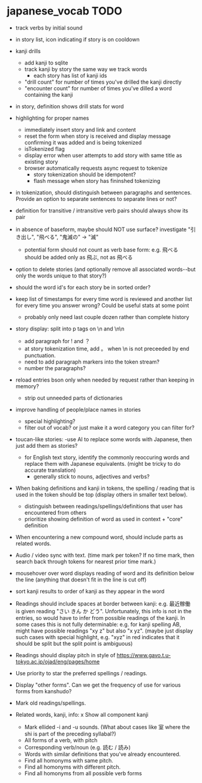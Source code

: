 # japanese_vocab TODO

- track verbs by initial sound

- in story list, icon indicating if story is on cooldown

- kanji drills
    - add kanji to sqlite
    - track kanji by story the same way we track words
        - each story has list of kanji ids
    - "drill count" for number of times you've drilled the kanji directly
    - "encounter count" for number of times you've dilled a word containing the kanji

- in story, definition shows drill stats for word





- highlighting for proper names

    - immediately insert story and link and content
    - reset the form when story is received and display message confirming it was added and is being tokenized
    - isTokenized flag
    - display error when user attempts to add story with same title as existing story
    - browser automatically requests async request to tokenize
        - story tokenization should be idempotent?
        - flash message when story has fininshed tokenizing

- in tokenization, should distinguish between paragraphs and sentences. Provide an option to separate sentences to separate lines or not?

- definition for transitive / intransitive verb pairs should always show its pair

- in absence of baseform, maybe should NOT use surface? investigate "引き出し", "飛べる", "鬼滅の" -> "滅"
    - potential form should not count as verb base form: e.g. 飛べる should be added only as 飛ぶ, not as 飛べる


    
- option to delete stories (and optionally remove all associated words--but only the words unique to that story?)
- should the word id's for each story be in sorted order?

- keep list of timestamps for every time word is reviewed and another list for every time you answer wrong? Could be useful stats at some point
    - probably only need last couple dozen rather than complete history

- story display: split into p tags on \n and \n\n
    - add paragraph for ! and ？
    - at story tokenization time, add 。 when \n is not preceeded by end punctuation.
    - need to add paragraph markers into the token stream?
    - number the paragraphs?

- reload entries bson only when needed by request rather than keeping in memory?
    - strip out unneeded parts of dictionaries

- improve handling of people/place names in stories
    - special highlighting?
    - filter out of vocab? or just make it a word category you can filter for?

- toucan-like stories:
    -use AI to replace some words with Japanese, then just add them as stories?
    - for English text story, identify the commonly reoccuring words and replace them with Japanese equivalents. (might be tricky to do accurate translation)
        - generally stick to nouns, adjectives and verbs?

- When baking definitions and kanji in tokens, the spelling / reading that is used in the token should be top (display others in smaller text below).
    - distinguish between readings/spellings/definitions that user has encountered from others
    - prioritize showing definition of word as used in context + "core" definition

- When encountering a new compound word, should include parts as related words.
- Audio / video sync with text. (time mark per token? If no time mark, then search back through tokens for nearest prior time mark.)
- mousehover over word displays reading of word and its definition below the line (anything that doesn't fit in the line is cut off)

- sort kanji results to order of kanji as they appear in the word

- Readings should include spaces at border between kanji: e.g. 最近稼働 is given reading "さい きん か どう". Unfortunately, this info is not in the entries, so would have to infer from possible readings of the kanji. In some cases this is not fully determinable: e.g. for kanji spelling AB, might have possible readings "xy z" but also "x yz". (maybe just display such cases with special highlight, e.g. "xyz" in red indicates that it should be split but the split point is ambiguous)
- Readings should display pitch in style of https://www.gavo.t.u-tokyo.ac.jp/ojad/eng/pages/home
- Use priority to star the preferred spellings / readings.
- Display "other forms". Can we get the frequency of use for various forms from kanshudo?
- Mark old readings/spellings.
- Related words, kanji, info:
    x Show all component kanji
    - Mark ellided -i and -u sounds. (What about cases like 室 where the shi is part of the preceding syllabal?)
    - All forms of a verb, with pitch
    - Corresponding verb/noun (e.g. 読む / 読み)
    - Words with similar definitions that you've already encountered.
    - Find all homonyms with same pitch.
    - Find all homonyms with different pitch.
    - Find all homonyms from all possible verb forms